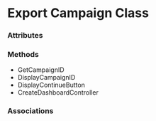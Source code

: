 # Export Campaign Class

### Attributes

### Methods

-  GetCampaignID
-  DisplayCampaignID
-  DisplayContinueButton
-  CreateDashboardController

### Associations
